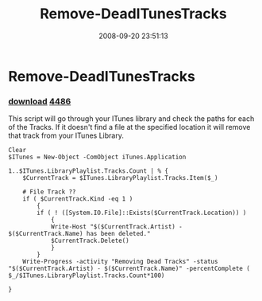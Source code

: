﻿---
pid:            595
parent:         0
children:       4486
poster:         Mark Schill
title:          Remove-DeadITunesTracks
date:           2008-09-20 23:51:13
description:    This script will go through your ITunes library and check the paths for each of the Tracks. If it doesn't find a file at the specified location it will remove that track from your ITunes Library. 
format:         posh
---

# Remove-DeadITunesTracks

### [download](595.ps1)  [4486](4486.md)

This script will go through your ITunes library and check the paths for each of the Tracks. If it doesn't find a file at the specified location it will remove that track from your ITunes Library. 

```posh
Clear
$ITunes = New-Object -ComObject iTunes.Application

1..$ITunes.LibraryPlaylist.Tracks.Count | % {
	$CurrentTrack = $ITunes.LibraryPlaylist.Tracks.Item($_)

	# File Track ??
	if ( $CurrentTrack.Kind -eq 1 )
		{
		if ( ! ([System.IO.File]::Exists($CurrentTrack.Location)) ) 
			{
			Write-Host "$($CurrentTrack.Artist) - $($CurrentTrack.Name) has been deleted."
			$CurrentTrack.Delete()
			}
		}
	Write-Progress -activity "Removing Dead Tracks" -status "$($CurrentTrack.Artist) - $($CurrentTrack.Name)" -percentComplete ( $_/$ITunes.LibraryPlaylist.Tracks.Count*100)

}
```
